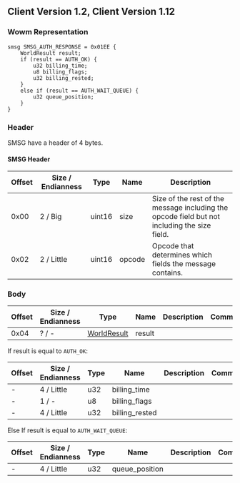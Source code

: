 ## Client Version 1.2, Client Version 1.12

### Wowm Representation
```rust,ignore
smsg SMSG_AUTH_RESPONSE = 0x01EE {
    WorldResult result;
    if (result == AUTH_OK) {
        u32 billing_time;
        u8 billing_flags;
        u32 billing_rested;
    }
    else if (result == AUTH_WAIT_QUEUE) {
        u32 queue_position;
    }
}
```
### Header
SMSG have a header of 4 bytes.

#### SMSG Header
| Offset | Size / Endianness | Type   | Name   | Description |
| ------ | ----------------- | ------ | ------ | ----------- |
| 0x00   | 2 / Big           | uint16 | size   | Size of the rest of the message including the opcode field but not including the size field.|
| 0x02   | 2 / Little        | uint16 | opcode | Opcode that determines which fields the message contains.|
### Body
| Offset | Size / Endianness | Type | Name | Description | Comment |
| ------ | ----------------- | ---- | ---- | ----------- | ------- |
| 0x04 | ? / - | [WorldResult](worldresult.md) | result |  |  |

If result is equal to `AUTH_OK`:

| Offset | Size / Endianness | Type | Name | Description | Comment |
| ------ | ----------------- | ---- | ---- | ----------- | ------- |
| - | 4 / Little | u32 | billing_time |  |  |
| - | 1 / - | u8 | billing_flags |  |  |
| - | 4 / Little | u32 | billing_rested |  |  |

Else If result is equal to `AUTH_WAIT_QUEUE`:

| Offset | Size / Endianness | Type | Name | Description | Comment |
| ------ | ----------------- | ---- | ---- | ----------- | ------- |
| - | 4 / Little | u32 | queue_position |  |  |
